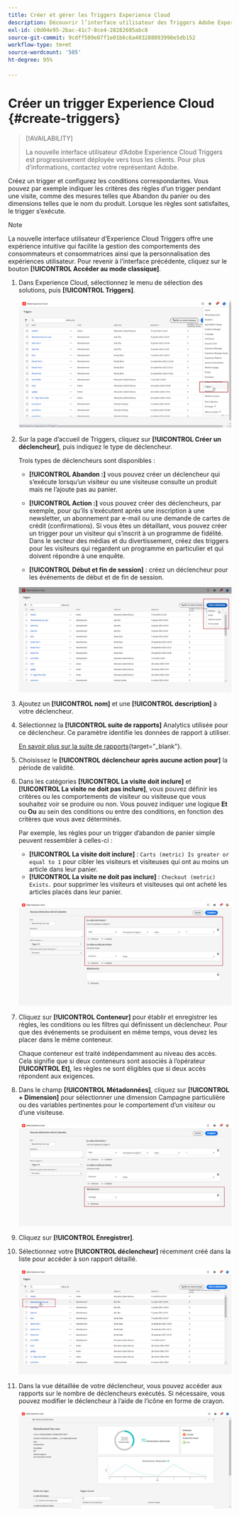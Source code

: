 ```yaml
---
title: Créer et gérer les Triggers Experience Cloud
description: Découvrir l’interface utilisateur des Triggers Adobe Experience Cloud
exl-id: c0d04e95-2bac-41c7-8ce4-28282695abc8
source-git-commit: 9cdff509e07f1e01b6c6a403288093998e5db152
workflow-type: tm+mt
source-wordcount: '505'
ht-degree: 95%

---
```


# Créer un trigger Experience Cloud {#create-triggers}

>[!AVAILABILITY]
>
>La nouvelle interface utilisateur d’Adobe Experience Cloud Triggers est progressivement déployée vers tous les clients. Pour plus d’informations, contactez votre représentant Adobe.

Créez un trigger et configurez les conditions correspondantes. Vous pouvez par exemple indiquer les critères des règles d’un trigger pendant une visite, comme des mesures telles que Abandon du panier ou des dimensions telles que le nom du produit. Lorsque les règles sont satisfaites, le trigger s’exécute.

>[!NOTE]
>
> La nouvelle interface utilisateur d’Experience Cloud Triggers offre une expérience intuitive qui facilite la gestion des comportements des consommateurs et consommatrices ainsi que la personnalisation des expériences utilisateur. Pour revenir à l’interface précédente, cliquez sur le bouton **[!UICONTROL Accéder au mode classique]**.

1. Dans Experience Cloud, sélectionnez le menu de sélection des solutions, puis **[!UICONTROL Triggers]**.

   ![](assets/triggers_7.png)

1. Sur la page d’accueil de Triggers, cliquez sur **[!UICONTROL Créer un déclencheur]**, puis indiquez le type de déclencheur.

   Trois types de déclencheurs sont disponibles :

   * **[!UICONTROL Abandon :]** vous pouvez créer un déclencheur qui s’exécute lorsqu’un visiteur ou une visiteuse consulte un produit mais ne l’ajoute pas au panier.

   * **[!UICONTROL Action :]** vous pouvez créer des déclencheurs, par exemple, pour qu’ils s’exécutent après une inscription à une newsletter, un abonnement par e-mail ou une demande de cartes de crédit (confirmations). Si vous êtes un détaillant, vous pouvez créer un trigger pour un visiteur qui s’inscrit à un programme de fidélité. Dans le secteur des médias et du divertissement, créez des triggers pour les visiteurs qui regardent un programme en particulier et qui doivent répondre à une enquête.

   * **[!UICONTROL Début et fin de session]** : créez un déclencheur pour les événements de début et de fin de session.

   ![](assets/triggers_1.png)

1. Ajoutez un **[!UICONTROL nom]** et une **[!UICONTROL description]** à votre déclencheur.

1. Sélectionnez la **[!UICONTROL suite de rapports]** Analytics utilisée pour ce déclencheur. Ce paramètre identifie les données de rapport à utiliser.

   [En savoir plus sur la suite de rapports](https://experienceleague.adobe.com/docs/analytics/admin/admin-tools/manage-report-suites/c-new-report-suite/t-create-a-report-suite.html?lang=fr){target="_blank"}.

1. Choisissez le **[!UICONTROL déclencheur après aucune action pour]** la période de validité.

1. Dans les catégories **[!UICONTROL La visite doit inclure]** et **[!UICONTROL La visite ne doit pas inclure]**, vous pouvez définir les critères ou les comportements de visiteur ou visiteuse que vous souhaitez voir se produire ou non. Vous pouvez indiquer une logique **Et** ou **Ou** au sein des conditions ou entre des conditions, en fonction des critères que vous avez déterminés.

   Par exemple, les règles pour un trigger d’abandon de panier simple peuvent ressembler à celles-ci :

   * **[!UICONTROL La visite doit inclure]** : `Carts (metric) Is greater or equal to 1` pour cibler les visiteurs et visiteuses qui ont au moins un article dans leur panier.
   * **[!UICONTROL La visite ne doit pas inclure]** : `Checkout (metric) Exists.` pour supprimer les visiteurs et visiteuses qui ont acheté les articles placés dans leur panier.

   ![](assets/triggers_2.png)

1. Cliquez sur **[!UICONTROL Conteneur]** pour établir et enregistrer les règles, les conditions ou les filtres qui définissent un déclencheur. Pour que des événements se produisent en même temps, vous devez les placer dans le même conteneur.

   Chaque conteneur est traité indépendamment au niveau des accès. Cela signifie que si deux conteneurs sont associés à l’opérateur **[!UICONTROL Et]**, les règles ne sont éligibles que si deux accès répondent aux exigences.

1. Dans le champ **[!UICONTROL Métadonnées]**, cliquez sur **[!UICONTROL + Dimension]** pour sélectionner une dimension Campagne particulière ou des variables pertinentes pour le comportement d’un visiteur ou d’une visiteuse.

   ![](assets/triggers_3.png)

1. Cliquez sur **[!UICONTROL Enregistrer]**.

1. Sélectionnez votre **[!UICONTROL déclencheur]** récemment créé dans la liste pour accéder à son rapport détaillé.

   ![](assets/triggers_4.png)

1. Dans la vue détaillée de votre déclencheur, vous pouvez accéder aux rapports sur le nombre de déclencheurs exécutés. Si nécessaire, vous pouvez modifier le déclencheur à l’aide de l’icône en forme de crayon.

   ![](assets/triggers_5.png)
